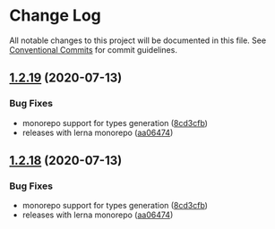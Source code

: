 # Change Log

All notable changes to this project will be documented in this file.
See [Conventional Commits](https://conventionalcommits.org) for commit guidelines.

## [1.2.19](https://github.com/carvjs/tools/compare/create-carv@1.2.17...create-carv@1.2.19) (2020-07-13)

### Bug Fixes

- monorepo support for types generation ([8cd3cfb](https://github.com/carvjs/tools/commit/8cd3cfbd9fc1dbdb8aa5c57a16d6958137ca4c89))
- releases with lerna monorepo ([aa06474](https://github.com/carvjs/tools/commit/aa064743015951d309246293dc2fa03d1669654c))

## [1.2.18](https://github.com/carvjs/tools/compare/create-carv@1.2.17...create-carv@1.2.18) (2020-07-13)

### Bug Fixes

- monorepo support for types generation ([8cd3cfb](https://github.com/carvjs/tools/commit/8cd3cfbd9fc1dbdb8aa5c57a16d6958137ca4c89))
- releases with lerna monorepo ([aa06474](https://github.com/carvjs/tools/commit/aa064743015951d309246293dc2fa03d1669654c))
